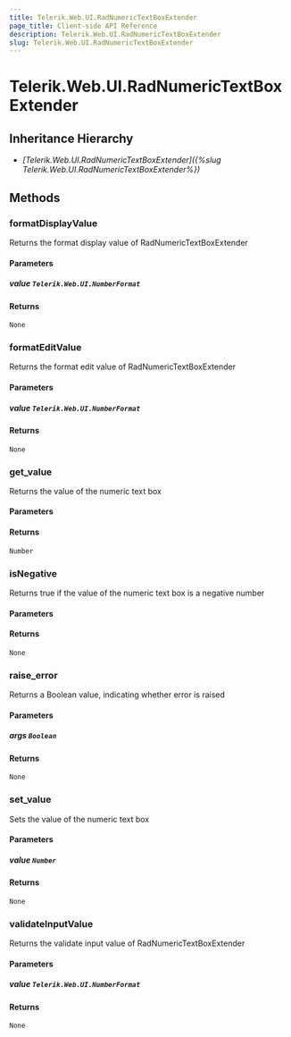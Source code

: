 ```yaml
---
title: Telerik.Web.UI.RadNumericTextBoxExtender
page_title: Client-side API Reference
description: Telerik.Web.UI.RadNumericTextBoxExtender
slug: Telerik.Web.UI.RadNumericTextBoxExtender
---
```


# Telerik.Web.UI.RadNumericTextBoxExtender  

## Inheritance Hierarchy

* *[Telerik.Web.UI.RadNumericTextBoxExtender]({%slug Telerik.Web.UI.RadNumericTextBoxExtender%})*


## Methods

###  formatDisplayValue

Returns the format display value of RadNumericTextBoxExtender

#### Parameters

##### value `Telerik.Web.UI.NumberFormat`

#### Returns

`None` 

### formatEditValue

Returns the format edit value of RadNumericTextBoxExtender

#### Parameters

##### value `Telerik.Web.UI.NumberFormat`

#### Returns

`None` 

### get_value

Returns the value of the numeric text box

#### Parameters

#### Returns

`Number` 

### isNegative

Returns true if the value of the numeric text box is a negative number

#### Parameters

#### Returns

`None` 

### raise_error

Returns a Boolean value, indicating whether error is raised

#### Parameters

##### args `Boolean`

#### Returns

`None` 

### set_value

Sets the value of the numeric text box

#### Parameters

##### value `Number`

#### Returns

`None` 

### validateInputValue

Returns the validate input value of RadNumericTextBoxExtender

#### Parameters

##### value `Telerik.Web.UI.NumberFormat`

#### Returns

`None` 



